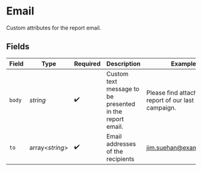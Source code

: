 # Email

Custom attributes for the report email.


## Fields

| Field                                                       | Type                                                        | Required                                                    | Description                                                 | Example                                                     |
| ----------------------------------------------------------- | ----------------------------------------------------------- | ----------------------------------------------------------- | ----------------------------------------------------------- | ----------------------------------------------------------- |
| `body`                                                      | *string*                                                    | :heavy_check_mark:                                          | Custom text message to be presented in the report email.    | Please find attached the report of our last email campaign. |
| `to`                                                        | array<*string*>                                             | :heavy_check_mark:                                          | Email addresses of the recipients                           | jim.suehan@example.com                                      |
